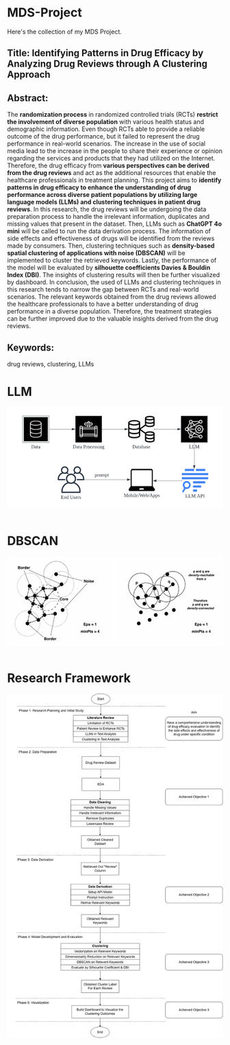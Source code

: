 # MDS-Project
Here's the collection of my MDS Project.

## Title: Identifying Patterns in Drug Efficacy by Analyzing Drug Reviews through A Clustering Approach

## Abstract:
The **randomization process** in randomized controlled trials (RCTs) **restrict the involvement of diverse population** with various health status and demographic information. Even though RCTs able to provide a reliable outcome of the drug performance, but it failed to represent the drug performance in real-world scenarios. The increase in the use of social media lead to the increase in the people to share their experience or opinion regarding the services and products that they had utilized on the Internet. Therefore, the drug efficacy from **various perspectives can be derived from the drug reviews** and act as the additional resources that enable the healthcare professionals in treatment planning. This project aims to **identify patterns in drug efficacy to enhance the understanding of drug performance across diverse patient populations by utilizing large language models (LLMs) and clustering techniques in patient drug reviews**. In this research, the drug reviews will be undergoing the data preparation process to handle the irrelevant information, duplicates and missing values that present in the dataset. Then, LLMs such as **ChatGPT 4o mini** will be called to run the data derivation process. The information of side effects and effectiveness of drugs will be identified from the reviews made by consumers. Then, clustering techniques such as **density-based spatial clustering of applications with noise (DBSCAN)** will be implemented to cluster the retrieved keywords. Lastly, the performance of the model will be evaluated by **silhouette coefficients Davies & Bouldin Index (DBI)**. The insights of clustering results will then be further visualized by dashboard. In conclusion, the used of LLMs and clustering techniques in this research tends to narrow the gap between RCTs and real-world scenarios. The relevant keywords obtained from the drug reviews allowed the healthcare professionals to have a better understanding of drug performance in a diverse population. Therefore, the treatment strategies can be further improved due to the valuable insights derived from the drug reviews.  

## Keywords: 
drug reviews, clustering, LLMs

# **LLM**
<div align="center"><img src="image/Picture2.png"></div>

<br>

# **DBSCAN**
<div align="center"><img src="image/Picture1.png"></div>

<br>

# **Research Framework**
<div align="center"><img src="image/Research Framework (4)-Research Framework.drawio.png"></div>
